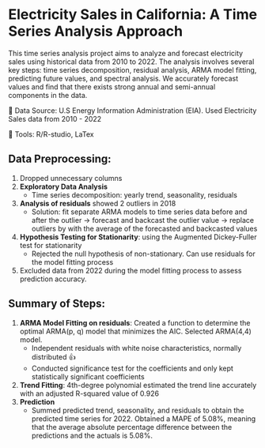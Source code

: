 # Electricity Sales in California: A Time Series Analysis Approach

This time series analysis project aims to analyze and forecast electricity sales using historical data from 2010 to 2022. The analysis involves several key steps: time series decomposition, residual analysis, ARMA model fitting, predicting future values, and spectral analysis. We accurately forecast values and find that there exists strong annual and semi-annual components in the data.

 :robot: Data Source: U.S Energy Information Administration (EIA). Used Electricity Sales data from 2010 - 2022
 
 :robot: Tools: R/R-studio, LaTex 
 
 ## Data Preprocessing:
1. Dropped unnecessary columns
2. **Exploratory Data Analysis** 
    * Time series decomposition: yearly trend, seasonality, residuals  
3. **Analysis of residuals** showed 2 outliers in 2018
    * Solution: fit separate ARMA models to time series data before and after the outlier -> forecast and backcast the outlier value -> replace outliers by with the average of the forecasted and backcasted values
4. **Hypothesis Testing for Stationarity**: using the Augmented Dickey-Fuller test for stationarity
    * Rejected the null hypothesis of non-stationary. Can use residuals for the model fitting process
5. Excluded data from 2022 during the model fitting process to assess prediction accuracy.

 ## Summary of Steps:
 1. **ARMA Model Fitting on residuals**: Created a function to determine the optimal ARMA(p, q) model that minimizes the AIC. Selected ARMA(4,4) model.
    * Independent residuals with white noise characteristics, normally distributed 👍
    * Conducted significance test for the coefficients and only kept statistically significant coefficients
2. **Trend Fitting**: 4th-degree polynomial estimated the trend line accurately with an adjusted R-squared value of 0.926
3. **Prediction**
   * Summed predicted trend, seasonality, and residuals to obtain the predicted time series for 2022. Obtained a MAPE of 5.08%, meaning that the average absolute percentage difference between the predictions and the actuals is 5.08%.
